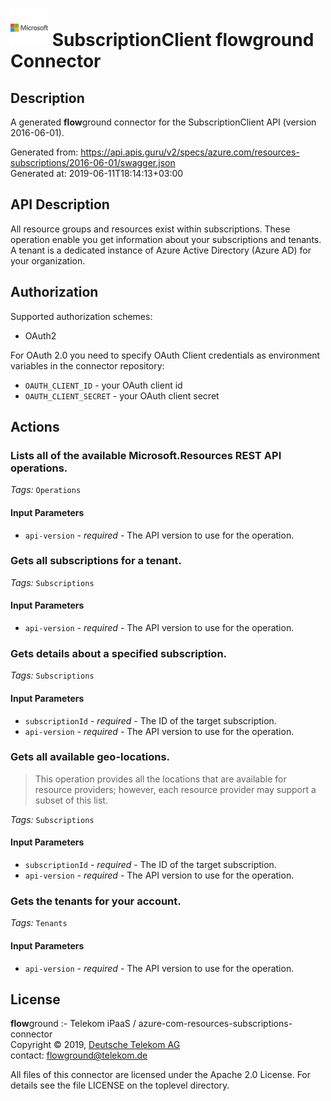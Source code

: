 # ![LOGO](logo.png) SubscriptionClient **flow**ground Connector

## Description

A generated **flow**ground connector for the SubscriptionClient API (version 2016-06-01).

Generated from: https://api.apis.guru/v2/specs/azure.com/resources-subscriptions/2016-06-01/swagger.json<br/>
Generated at: 2019-06-11T18:14:13+03:00

## API Description

All resource groups and resources exist within subscriptions. These operation enable you get information about your subscriptions and tenants. A tenant is a dedicated instance of Azure Active Directory (Azure AD) for your organization.

## Authorization

Supported authorization schemes:
- OAuth2

For OAuth 2.0 you need to specify OAuth Client credentials as environment variables in the connector repository:
* `OAUTH_CLIENT_ID` - your OAuth client id
* `OAUTH_CLIENT_SECRET` - your OAuth client secret

## Actions

### Lists all of the available Microsoft.Resources REST API operations.

*Tags:* `Operations`

#### Input Parameters
* `api-version` - _required_ - The API version to use for the operation.

### Gets all subscriptions for a tenant.

*Tags:* `Subscriptions`

#### Input Parameters
* `api-version` - _required_ - The API version to use for the operation.

### Gets details about a specified subscription.

*Tags:* `Subscriptions`

#### Input Parameters
* `subscriptionId` - _required_ - The ID of the target subscription.
* `api-version` - _required_ - The API version to use for the operation.

### Gets all available geo-locations.

> This operation provides all the locations that are available for resource providers; however, each resource provider may support a subset of this list.

*Tags:* `Subscriptions`

#### Input Parameters
* `subscriptionId` - _required_ - The ID of the target subscription.
* `api-version` - _required_ - The API version to use for the operation.

### Gets the tenants for your account.

*Tags:* `Tenants`

#### Input Parameters
* `api-version` - _required_ - The API version to use for the operation.

## License

**flow**ground :- Telekom iPaaS / azure-com-resources-subscriptions-connector<br/>
Copyright © 2019, [Deutsche Telekom AG](https://www.telekom.de)<br/>
contact: flowground@telekom.de

All files of this connector are licensed under the Apache 2.0 License. For details
see the file LICENSE on the toplevel directory.
